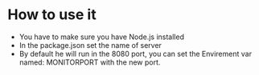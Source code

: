 # How to use it
* You have to make sure you have Node.js installed
* In the package.json set the name of server
* By default he will run in the 8080 port, you can set the Envirement var named: MONITORPORT with the new port. 